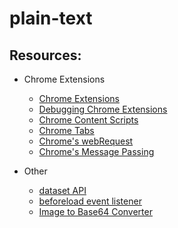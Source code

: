 plain-text
==========


## Resources:

* Chrome Extensions
	* [Chrome Extensions](http://developer.chrome.com/extensions/getstarted.html)
	* [Debugging Chrome Extensions](http://developer.chrome.com/extensions/tut_debugging.html)
	* [Chrome Content Scripts](http://developer.chrome.com/extensions/content_scripts.html)
	* [Chrome Tabs](http://developer.chrome.com/extensions/tabs.html)
	* [Chrome's webRequest](http://developer.chrome.com/extensions/webRequest.html)
	* [Chrome's Message Passing](http://developer.chrome.com/extensions/messaging.html)


* Other
	* [dataset API](http://davidwalsh.name/element-dataset)
	* [beforeload event listener](http://stackoverflow.com/questions/11837944/change-a-img-src-in-chrome-extension-before-the-image-has-loaded)
	* [Image to Base64 Converter](http://webcodertools.com/imagetobase64converter/Create)


